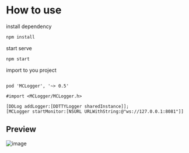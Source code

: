 # How to use

install dependency

```ruby
npm install
```

start serve
```ruby
npm start
```

import to you project

```objc

pod 'MCLogger', '~> 0.5'

#import <MCLogger/MCLogger.h>

[DDLog addLogger:[DDTTYLogger sharedInstance]];
[MCLogger startMonitor:[NSURL URLWithString:@"ws://127.0.0.1:8081"]]
```


## Preview

![image](https://user-images.githubusercontent.com/8289395/58154303-e4b39a80-7ca3-11e9-80ca-b8e0af1b0ec8.png)
